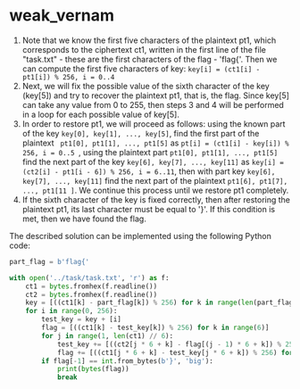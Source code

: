 # weak_vernam

1. Note that we know the first five characters of the plaintext pt1, which corresponds to the
ciphertext ct1, written in the first line of the file "task.txt" - these are the first characters 
of the flag - 'flag{'. Then we can compute the first five characters of key: 
```key[i] = (ct1[i] - pt1[i]) % 256, i = 0..4```
2. Next, we will fix the possible value of the sixth character of the key (key[5]) and try to 
recover the plaintext pt1, that is, the flag. Since key[5] can take any value from 0 to 255, 
then steps 3 and 4 will be performed in a loop for each possible value of key[5].
3. In order to restore pt1, we will proceed as follows: using the known part of the key 
```key[0], key[1], ..., key[5]```, find the first part of the plaintext 
``` pt1[0], pt1[1], ..., pt1[5]``` as ```pt[i] = (ct1[i] - key[i]) % 256, i = 0..5 ```,
using the plaintext part ```pt1[0], pt1[1], ..., pt1[5]``` find the next part of the key 
```key[6], key[7], ..., key[11]``` as ```key[i] = (ct2[i] - pt1[i - 6]) % 256, i = 6..11```,
then with part key ```key[6], key[7], ..., key[11]``` find the next part of the plaintext 
```pt1[6], pt1[7], ..., pt1[11 ]```. We continue this process until we restore pt1 completely.
4. If the sixth character of the key is fixed correctly, then after restoring the plaintext pt1,
its last character must be equal to '}'. If this condition is met, then we have found the flag.

The described solution can be implemented using the following Python code:
```python
part_flag = b'flag{'

with open('../task/task.txt', 'r') as f:
    ct1 = bytes.fromhex(f.readline())
    ct2 = bytes.fromhex(f.readline())
    key = [((ct1[k] - part_flag[k]) % 256) for k in range(len(part_flag))]
    for i in range(0, 256):
        test_key = key + [i]
        flag = [((ct1[k] - test_key[k]) % 256) for k in range(6)]
        for j in range(1, len(ct1) // 6):
            test_key += [((ct2[j * 6 + k] - flag[(j - 1) * 6 + k]) % 256) for k in range(6)]
            flag += [((ct1[j * 6 + k] - test_key[j * 6 + k]) % 256) for k in range(6)]
        if flag[-1] == int.from_bytes(b'}', 'big'):
            print(bytes(flag))
            break
```